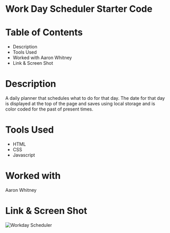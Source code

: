 # Work Day Scheduler Starter Code

# Table of Contents 
* Description
* Tools Used
* Worked with Aaron Whitney
* Link & Screen Shot

# Description 
A daily planner that schedules what to do for that day. The date for that day is displayed at the top of the page and saves using local storage and is color coded for the past of present times.

# Tools Used
* HTML
* CSS
* Javascript

# Worked with
Aaron Whitney

# Link & Screen Shot
![Workday Scheduler]()
